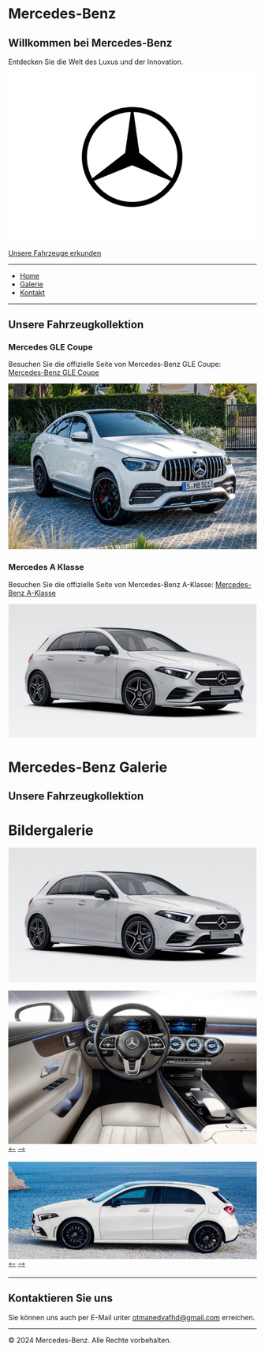 # Mercedes-Benz

## Willkommen bei Mercedes-Benz

Entdecken Sie die Welt des Luxus und der Innovation.

[![Mercedes Logo](mercedes-logo2.jpg.webp)](#)

[Unsere Fahrzeuge erkunden](#gallery)

---

- [Home](#home)
- [Galerie](#gallery)
- [Kontakt](#contact)

---

## Unsere Fahrzeugkollektion

### Mercedes GLE Coupe

Besuchen Sie die offizielle Seite von Mercedes-Benz GLE Coupe: [Mercedes-Benz GLE Coupe](https://www.mercedes-benz.de/passengercars/models/suv/gle-coupe/overview.html)

![Foto des Mercedes GLE Coupe](gle2.jpeg)

### Mercedes A Klasse

Besuchen Sie die offizielle Seite von Mercedes-Benz A-Klasse: [Mercedes-Benz A-Klasse](https://www.mercedes-benz.de/passengercars/models/hatchback/a-class/overview.html)

![Mercedes A Klasse](aklasse1.jpg)

# Mercedes-Benz Galerie

## Unsere Fahrzeugkollektion

# Bildergalerie



<!-- Erstes Bild -->
![Mercedes A Klasse 1](aklasse1.jpg)

<!-- Zweites Bild (ausgeblendet) -->
![Mercedes A Klasse 2](aklasse2.jpg)
<sup> <!-- Dieses Tag wird verwendet, um das Bild auszublenden -->
[<--](#) <!-- Dieser Link ist deaktiviert, da es kein vorheriges Bild gibt -->
[-->](#bild2) <!-- Navigationspfeil zum nächsten Bild -->
</sup>

<!-- Drittes Bild (ausgeblendet) -->
![Mercedes A Klasse 3](aklasse3.jpg)
<sup> <!-- Dieses Tag wird verwendet, um das Bild auszublenden -->
[<--](#bild1) <!-- Navigationspfeil zum vorherigen Bild -->
[-->](#) <!-- Dieser Link ist deaktiviert, da es kein nächstes Bild gibt -->
</sup>










---

## Kontaktieren Sie uns

Sie können uns auch per E-Mail unter [otmanedyafhd@gmail.com](mailto:otmanedyafhd@gmail.com) erreichen.

---

&copy; 2024 Mercedes-Benz. Alle Rechte vorbehalten.
